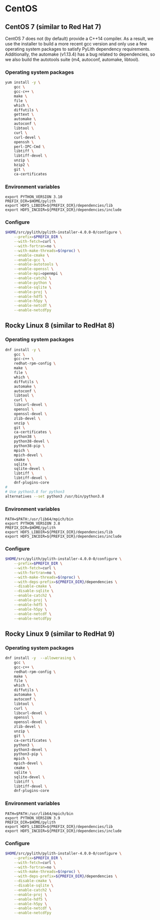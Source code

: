 # CentOS

## CentOS 7 (similar to Red Hat 7)

CentOS 7 does not (by default) provide a C++14 compiler.
As a result, we use the installer to build a more recent gcc version and only use a few operating system packages to satisfy PyLith dependency requirements.
Additionally, the automake (v1.13.4) has a bug related to dependencies, so we also build the autotools suite (m4, autoconf, automake, libtool).

### Operating system packages

```bash
yum install -y \
    gcc \
    gcc-c++ \
    make \
    file \
    which \
    diffutils \
    gettext \
    automake \
    autoconf \
    libtool \
    curl \
    curl-devel \
    openssh \
    perl-IPC-Cmd \
    libtiff \
    libtiff-devel \
    unzip \
    bzip2 \
    git \
    ca-certificates
```

### Environment variables

```
export PYTHON_VERSION 3.10
PREFIX_DIR=$HOME/pylith
export HDF5_LIBDIR=${PREFIX_DIR}/dependencies/lib
export HDF5_INCDIR=${PREFIX_DIR}/dependencies/include
```

### Configure

```bash
$HOME/src/pylith/pylith-installer-4.0.0-0/configure \
    --prefix=$PREFIX_DIR \
    --with-fetch=curl \
    --with-fortran=no \
    --with-make-threads=$(nproc) \
    --enable-cmake \
    --enable-gcc \
    --enable-autotools \
    --enable-openssl \
    --enable-mpi=openmpi \
    --enable-catch2 \
    --enable-python \
    --enable-sqlite \
    --enable-proj \
    --enable-hdf5 \
    --enable-h5py \
    --enable-netcdf \
    --enable-netcdfpy
```

## Rocky Linux 8 (similar to RedHat 8)

### Operating system packages

```bash
dnf install -y \
    gcc \
    gcc-c++ \
    redhat-rpm-config \
    make \
    file \
    which \
    diffutils \
    automake \
    autoconf \
    libtool \
    curl \
    libcurl-devel \
    openssl \
    openssl-devel \
    zlib-devel \
    unzip \
    git \
    ca-certificates \
    python38 \
    python38-devel \
    python38-pip \
    mpich \
    mpich-devel \
    cmake \
    sqlite \
    sqlite-devel \
    libtiff \
    libtiff-devel \
    dnf-plugins-core
#
# Use python3.8 for python3	
alternatives --set python3 /usr/bin/python3.8
```

### Environment variables

```
PATH=$PATH:/usr/lib64/mpich/bin
export PYTHON_VERSION 3.8
PREFIX_DIR=$HOME/pylith
export HDF5_LIBDIR=${PREFIX_DIR}/dependencies/lib
export HDF5_INCDIR=${PREFIX_DIR}/dependencies/include
```

### Configure

```bash
$HOME/src/pylith/pylith-installer-4.0.0-0/configure \
    --prefix=$PREFIX_DIR \
    --with-fetch=curl \
    --with-fortran=no \
    --with-make-threads=$(nproc) \
    --with-deps-prefix=${PREFIX_DIR}/dependencies \
    --disable-cmake \
    --disable-sqlite \
    --enable-catch2 \
    --enable-proj \
    --enable-hdf5 \
    --enable-h5py \
    --enable-netcdf \
    --enable-netcdfpy
```

## Rocky Linux 9 (similar to RedHat 9)

### Operating system packages

```bash
dnf install -y  --allowerasing \
    gcc \
    gcc-c++ \
    redhat-rpm-config \
    make \
    file \
    which \
    diffutils \
    automake \
    autoconf \
    libtool \
    curl \
    libcurl-devel \
    openssl \
    openssl-devel \
    zlib-devel \
    unzip \
    git \
    ca-certificates \
    python3 \
    python3-devel \
    python3-pip \
    mpich \
    mpich-devel \
    cmake \
    sqlite \
    sqlite-devel \
    libtiff \
    libtiff-devel \
    dnf-plugins-core
```

### Environment variables

```
PATH=$PATH:/usr/lib64/mpich/bin
export PYTHON_VERSION 3.9
PREFIX_DIR=$HOME/pylith
export HDF5_LIBDIR=${PREFIX_DIR}/dependencies/lib
export HDF5_INCDIR=${PREFIX_DIR}/dependencies/include
```

### Configure

```bash
$HOME/src/pylith/pylith-installer-4.0.0-0/configure \
    --prefix=$PREFIX_DIR \
    --with-fetch=curl \
    --with-fortran=no \
    --with-make-threads=$(nproc) \
    --with-deps-prefix=${PREFIX_DIR}/dependencies \
    --disable-cmake \
    --disable-sqlite \
    --enable-catch2 \
    --enable-proj \
    --enable-hdf5 \
    --enable-h5py \
    --enable-netcdf \
    --enable-netcdfpy
```

